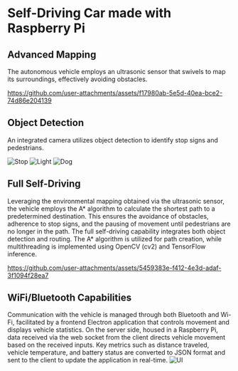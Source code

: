 # Self-Driving Car made with Raspberry Pi

## Advanced Mapping
The autonomous vehicle employs an ultrasonic sensor that swivels to map its surroundings, effectively avoiding obstacles.

https://github.com/user-attachments/assets/f17980ab-5e5d-40ea-bce2-74d86e204139

## Object Detection
An integrated camera utilizes object detection to identify stop signs and pedestrians.

![Stop](https://github.com/user-attachments/assets/1427dd51-f6ab-40cf-ad7b-f79aa0137494)
![Light](https://github.com/user-attachments/assets/66adfb58-57ab-4dba-aeed-8ca794344457)
![Dog](https://github.com/user-attachments/assets/4aa63e45-28c9-4e08-b43f-f47fe6bb79ac)

## Full Self-Driving
Leveraging the environmental mapping obtained via the ultrasonic sensor, the vehicle employs the A* algorithm to calculate the shortest path to a predetermined destination. This ensures the avoidance of obstacles, adherence to stop signs, and the pausing of movement until pedestrians are no longer in the path. The full self-driving capability integrates both object detection and routing. The A* algorithm is utilized for path creation, while multithreading is implemented using OpenCV (cv2) and TensorFlow inference.

https://github.com/user-attachments/assets/5459383e-f412-4e3d-adaf-3f1094f28ea7

## WiFi/Bluetooth Capabilities
Communication with the vehicle is managed through both Bluetooth and Wi-Fi, facilitated by a frontend Electron application that controls movement and displays vehicle statistics. On the server side, housed in a Raspberry Pi, data received via the web socket from the client directs vehicle movement based on the received inputs. Key metrics such as distance traveled, vehicle temperature, and battery status are converted to JSON format and sent to the client to update the application in real-time.
![UI](https://github.com/user-attachments/assets/5ed10b75-eb1a-4ec9-84cb-10bb8bf7c0f8)

